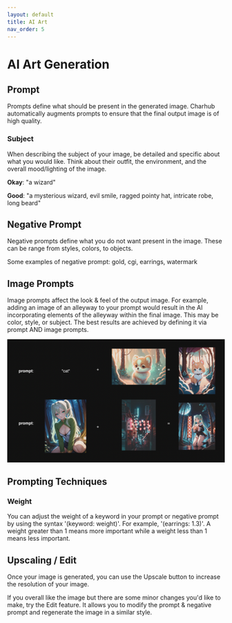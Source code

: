 ```yaml
---
layout: default
title: AI Art
nav_order: 5
---
```


# AI Art Generation
## Prompt
Prompts define what should be present in the generated image. Charhub automatically augments prompts to ensure that the final output image is of high quality. 

### Subject
When describing the subject of your image, be detailed and specific about what you would like. Think about their outfit, the environment, and the overall mood/lighting of the image.

**Okay**: "a wizard"

**Good**: "a mysterious wizard, evil smile, ragged pointy hat, intricate robe, long beard"

## Negative Prompt
Negative prompts define what you do not want present in the image. These can be range from styles, colors, to objects.

Some examples of negative prompt: gold, cgi, earrings, watermark

## Image Prompts
Image prompts affect the look & feel of the output image. For example, adding an image of an alleyway to your prompt would result in the AI incorporating elements of the alleyway within the final image. This may be color, style, or subject. The best results are achieved by defining it via prompt AND image prompts.

![image_prompts](/assets/tutorial.png)

## Prompting Techniques
### Weight
You can adjust the weight of a keyword in your prompt or negative prompt by using the syntax '(keyword: weight)'. For example, '(earrings: 1.3)'. A weight greater than 1 means more important while a weight less than 1 means less important.

## Upscaling / Edit
Once your image is generated, you can use the Upscale button to increase the resolution of your image.

If you overall like the image but there are some minor changes you'd like to make, try the Edit feature. It allows you to modify the prompt & negative prompt and regenerate the image in a similar style.
